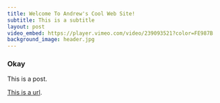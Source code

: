 ```yaml
---
title: Welcome To Andrew's Cool Web Site!
subtitle: This is a subtitle
layout: post
video_embed: https://player.vimeo.com/video/239093521?color=FE987B
background_image: header.jpg
---
```

### Okay
This is a post.

[This is a url](http://github.com).